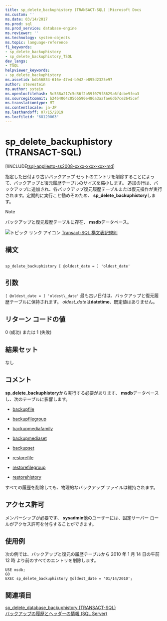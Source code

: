 ```yaml
---
title: sp_delete_backuphistory (TRANSACT-SQL) |Microsoft Docs
ms.custom: ''
ms.date: 03/14/2017
ms.prod: sql
ms.prod_service: database-engine
ms.reviewer: ''
ms.technology: system-objects
ms.topic: language-reference
f1_keywords:
- sp_delete_backuphistory
- sp_delete_backuphistory_TSQL
dev_langs:
- TSQL
helpviewer_keywords:
- sp_delete_backuphistory
ms.assetid: bdb56834-616e-47e4-b942-e895d2325e97
author: stevestein
ms.author: sstein
ms.openlocfilehash: 5c538a217c5d86f2b59f079f8629a6f4cbe9fea3
ms.sourcegitcommit: b2464064c0566590e486a3aafae6d67ce2645cef
ms.translationtype: MT
ms.contentlocale: ja-JP
ms.lasthandoff: 07/15/2019
ms.locfileid: "68120063"
---
```

# <a name="spdeletebackuphistory-transact-sql"></a>sp_delete_backuphistory (TRANSACT-SQL)
[!INCLUDE[tsql-appliesto-ss2008-xxxx-xxxx-xxx-md](../../includes/tsql-appliesto-ss2008-xxxx-xxxx-xxx-md.md)]

  指定した日付より古いバックアップ セットのエントリを削除することによって、バックアップと復元履歴テーブルのサイズを縮小します。 追加の行は、バックアップに追加され、各バックアップ復元履歴テーブルまたは復元操作が実行されます。定期的に実行こと勧めそのため、 **sp_delete_backuphistory**します。  
  
> [!NOTE]  
>  バックアップと復元履歴テーブルに存在、 **msdb**データベース。  
  
 ![トピック リンク アイコン](../../database-engine/configure-windows/media/topic-link.gif "トピック リンク アイコン") [Transact-SQL 構文表記規則](../../t-sql/language-elements/transact-sql-syntax-conventions-transact-sql.md)  
  
## <a name="syntax"></a>構文  
  
```  
  
sp_delete_backuphistory [ @oldest_date = ] 'oldest_date'   
```  
  
## <a name="arguments"></a>引数  
`[ @oldest_date = ] 'oldest\_date'` 最も古い日付は、バックアップと復元履歴テーブルに保持されます。 *oldest_date*は**datetime**、既定値はありません。  
  
## <a name="return-code-values"></a>リターン コードの値  
 0 (成功) または 1 (失敗)  
  
## <a name="result-sets"></a>結果セット  
 なし  
  
## <a name="remarks"></a>コメント  
 **sp_delete_backuphistory**から実行する必要があります、 **msdb**データベースし、次のテーブルに影響します。  
  
-   [backupfile](../../relational-databases/system-tables/backupfile-transact-sql.md)  
  
-   [backupfilegroup](../../relational-databases/system-tables/backupfilegroup-transact-sql.md)  
  
-   [backupmediafamily](../../relational-databases/system-tables/backupmediafamily-transact-sql.md)  
  
-   [backupmediaset](../../relational-databases/system-tables/backupmediaset-transact-sql.md)  
  
-   [backupset](../../relational-databases/system-tables/backupset-transact-sql.md)  
  
-   [restorefile](../../relational-databases/system-tables/restorefile-transact-sql.md)  
  
-   [restorefilegroup](../../relational-databases/system-tables/restorefilegroup-transact-sql.md)  
  
-   [restorehistory](../../relational-databases/system-tables/restorehistory-transact-sql.md)  
  
 すべての履歴を削除しても、物理的なバックアップ ファイルは維持されます。  
  
## <a name="permissions"></a>アクセス許可  
 メンバーシップが必要です、 **sysadmin**他のユーザーには、固定サーバー ロールがアクセス許可を付与することができます。  
  
## <a name="examples"></a>使用例  
 次の例では、バックアップと復元の履歴テーブルから 2010 年 1 月 14 日の午前 12 時 より前のすべてのエントリを削除します。  
  
```  
USE msdb;  
GO  
EXEC sp_delete_backuphistory @oldest_date = '01/14/2010';  
```  
  
## <a name="see-also"></a>関連項目  
 [sp_delete_database_backuphistory &#40;TRANSACT-SQL&#41;](../../relational-databases/system-stored-procedures/sp-delete-database-backuphistory-transact-sql.md)   
 [バックアップの履歴とヘッダーの情報 &#40;SQL Server&#41;](../../relational-databases/backup-restore/backup-history-and-header-information-sql-server.md)  
  
  
